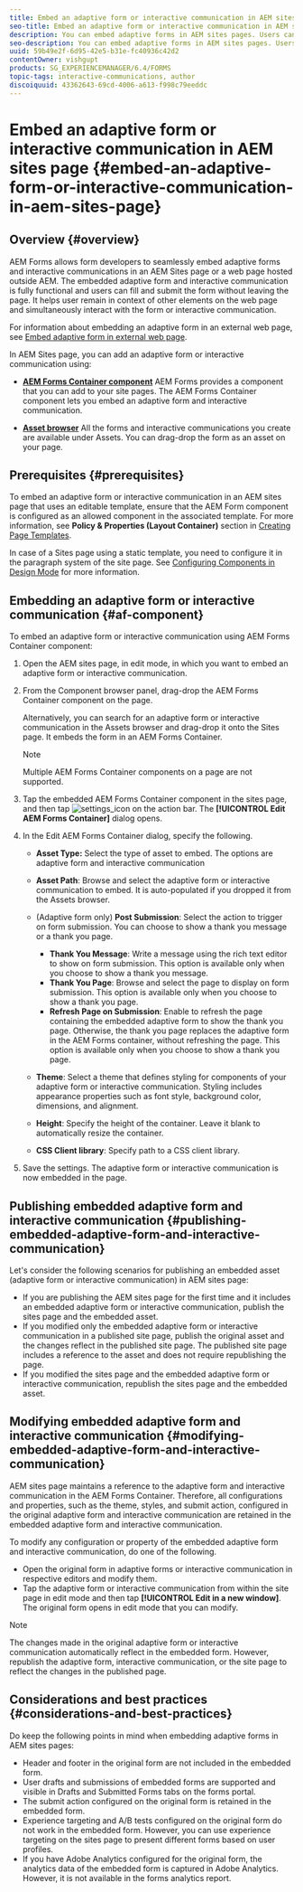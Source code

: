```yaml
---
title: Embed an adaptive form or interactive communication in AEM sites page
seo-title: Embed an adaptive form or interactive communication in AEM sites page
description: You can embed adaptive forms in AEM sites pages. Users can fill and submit forms without leaving the site pages.
seo-description: You can embed adaptive forms in AEM sites pages. Users can fill and submit forms without leaving the site pages.
uuid: 59b49e2f-6d95-42e5-b31e-fc40936c42d2
contentOwner: vishgupt
products: SG_EXPERIENCEMANAGER/6.4/FORMS
topic-tags: interactive-communications, author
discoiquuid: 43362643-69cd-4006-a613-f998c79eeddc
---
```


# Embed an adaptive form or interactive communication in AEM sites page {#embed-an-adaptive-form-or-interactive-communication-in-aem-sites-page}

## Overview {#overview}

AEM Forms allows form developers to seamlessly embed adaptive forms and interactive communications in an AEM Sites page or a web page hosted outside AEM. The embedded adaptive form and interactive communication is fully functional and users can fill and submit the form without leaving the page. It helps user remain in context of other elements on the web page and simultaneously interact with the form or interactive communication.

For information about embedding an adaptive form in an external web page, see [Embed adaptive form in external web page](/help/forms/using/embed-adaptive-form-external-web-page.md).

In AEM Sites page, you can add an adaptive form or interactive communication using:

* **[AEM Forms Container component](/help/forms/using/embed-adaptive-form-aem-sites.md#af-component)** 
  AEM Forms provides a component that you can add to your site pages. The AEM Forms Container component lets you embed an adaptive form and interactive communication.  

* **[Asset browser](/help/forms/using/embed-adaptive-form-aem-sites.md#asset-browser)** 
  All the forms and interactive communications you create are available under Assets. You can drag-drop the form as an asset on your page.

## Prerequisites {#prerequisites}

To embed an adaptive form or interactive communication in an AEM sites page that uses an editable template, ensure that the AEM Form component is configured as an allowed component in the associated template. For more information, see **Policy & Properties (Layout Container)** section in [Creating Page Templates](/help/sites-authoring/templates.md).

In case of a Sites page using a static template, you need to configure it in the paragraph system of the site page. See [Configuring Components in Design Mode](/help/sites-authoring/default-components-designmode.md) for more information.

## Embedding an adaptive form or interactive communication {#af-component}

To embed an adaptive form or interactive communication using AEM Forms Container component:

1. Open the AEM sites page, in edit mode, in which you want to embed an adaptive form or interactive communication.
1. From the Component browser panel, drag-drop the AEM Forms Container component on the page.

   Alternatively, you can search for an adaptive form or interactive communication in the Assets browser and drag-drop it onto the Sites page. It embeds the form in an AEM Forms Container.

   >[!NOTE]
   >
   >Multiple AEM Forms Container components on a page are not supported.

1. Tap the embedded AEM Forms Container component in the sites page, and then tap ![settings_icon](assets/settings_icon.png) on the action bar. The **[!UICONTROL Edit AEM Forms Container]** dialog opens.
1. In the Edit AEM Forms Container dialog, specify the following.

    * **Asset Type:** Select the type of asset to embed. The options are adaptive form and interactive communication 
    * **Asset Path**: Browse and select the adaptive form or interactive communication to embed. It is auto-populated if you dropped it from the Assets browser.
    * (Adaptive form only) **Post Submission**: Select the action to trigger on form submission. You can choose to show a thank you message or a thank you page.

        * **Thank You Message**: Write a message using the rich text editor to show on form submission. This option is available only when you choose to show a thank you message.
        * **Thank You Page**: Browse and select the page to display on form submission. This option is available only when you choose to show a thank you page.
        * **Refresh Page on Submission**: Enable to refresh the page containing the embedded adaptive form to show the thank you page. Otherwise, the thank you page replaces the adaptive form in the AEM Forms container, without refreshing the page. This option is available only when you choose to show a thank you page.

    * **Theme**: Select a theme that defines styling for components of your adaptive form or interactive communication. Styling includes appearance properties such as font style, background color, dimensions, and alignment.
    * **Height**: Specify the height of the container. Leave it blank to automatically resize the container.
    * **CSS Client library**: Specify path to a CSS client library.

1. Save the settings. The adaptive form or interactive communication is now embedded in the page.

## Publishing embedded adaptive form and interactive communication {#publishing-embedded-adaptive-form-and-interactive-communication}

Let's consider the following scenarios for publishing an embedded asset (adaptive form or interactive communication) in AEM sites page:

* If you are publishing the AEM sites page for the first time and it includes an embedded adaptive form or interactive communication, publish the sites page and the embedded asset.
* If you modified only the embedded adaptive form or interactive communication in a published site page, publish the original asset and the changes reflect in the published site page. The published site page includes a reference to the asset and does not require republishing the page.
* If you modified the sites page and the embedded adaptive form or interactive communication, republish the sites page and the embedded asset.

## Modifying embedded adaptive form and interactive communication {#modifying-embedded-adaptive-form-and-interactive-communication}

AEM sites page maintains a reference to the adaptive form and interactive communication in the AEM Forms Container. Therefore, all configurations and properties, such as the theme, styles, and submit action, configured in the original adaptive form and interactive communication are retained in the embedded adaptive form and interactive communication.

To modify any configuration or property of the embedded adaptive form and interactive communication, do one of the following.

* Open the original form in adaptive forms or interactive communication in respective editors and modify them.
* Tap the adaptive form or interactive communication from within the site page in edit mode and then tap **[!UICONTROL Edit in a new window]**. The original form opens in edit mode that you can modify.

>[!NOTE]
>
>The changes made in the original adaptive form or interactive communication automatically reflect in the embedded form. However, republish the adaptive form, interactive communication, or the site page to reflect the changes in the published page.

## Considerations and best practices {#considerations-and-best-practices}

Do keep the following points in mind when embedding adaptive forms in AEM sites pages:

* Header and footer in the original form are not included in the embedded form.
* User drafts and submissions of embedded forms are supported and visible in Drafts and Submitted Forms tabs on the forms portal.
* The submit action configured on the original form is retained in the embedded form.
* Experience targeting and A/B tests configured on the original form do not work in the embedded form. However, you can use experience targeting on the sites page to present different forms based on user profiles.
* If you have Adobe Analytics configured for the original form, the analytics data of the embedded form is captured in Adobe Analytics. However, it is not available in the forms analytics report.

